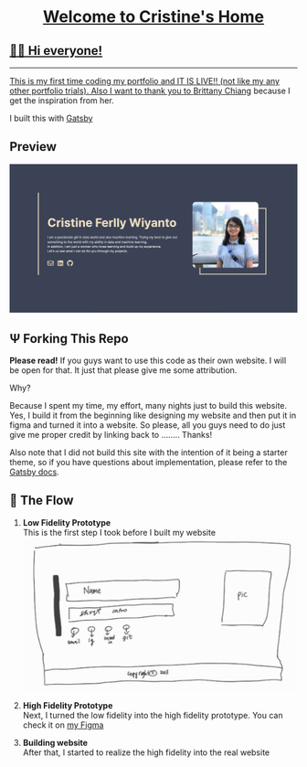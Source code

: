 <p align="center">
  <a href="https://www.gatsbyjs.com/?utm_source=starter&utm_medium=readme&utm_campaign=minimal-starter">
    <!-- <img alt="Gatsby" src="https://www.gatsbyjs.com/Gatsby-Monogram.svg" width="60" />
  </a> -->
</p>
<h1 align="center">
  Welcome to Cristine's Home
</h1>


## 👋🏻 Hi everyone!
___
This is my first time coding my portfolio and IT IS LIVE!! (not like my any other portfolio trials). Also I want to thank you to [Brittany Chiang](https://brittanychiang.com) because I get the inspiration from her.

I built this with [Gatsby](https://www.gatsbyjs.com)

## Preview
![Preview Website](src/images/preview.png)


## Ψ Forking This Repo
**Please read!**
If you guys want to use this code as their own website. I will be open for that. It just that please give me some attribution. 

Why?

Because I spent my time, my effort, many nights just to build this website. Yes, I build it from the beginning like designing my website and then put it in figma and turned it into a website. So please, all you guys need to do just  give me proper credit by linking back to ........ Thanks!

Also note that I did not build this site with the intention of it being a starter theme, so if you have questions about implementation, please refer to the [Gatsby docs](https://www.gatsbyjs.com/docs/).


## 🌊 The Flow
1. **Low Fidelity Prototype** <br>
   This is the first step I took before I built my website
   ![Low Fidelity](src/images/low%20fidelity.png)

2. **High Fidelity Prototype** <br>
   Next, I turned the low fidelity into the high fidelity prototype. You can check it on [my Figma](https://www.figma.com/file/JOdP7JVJbU1UwaOkSiZXi3/Website?type=design&node-id=0%3A1&mode=design&t=xl3hzoSBgPBAEhoa-1)

3. **Building website** <br>
   After that, I started to realize the high fidelity into the real website
